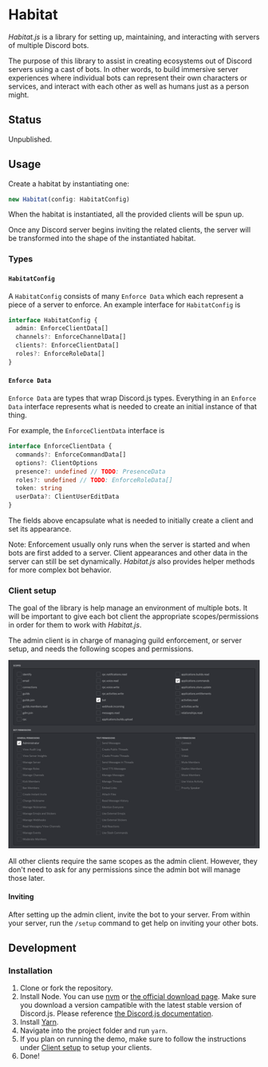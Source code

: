 # Habitat

_Habitat.js_ is a library for setting up, maintaining, and interacting with servers of multiple Discord bots.

The purpose of this library to assist in creating ecosystems out of Discord servers using a cast of bots. In other words, to build immersive server experiences where individual bots can represent their own characters or services, and interact with each other as well as humans just as a person might.

## Status

Unpublished.

## Usage

Create a habitat by instantiating one:

```ts
new Habitat(config: HabitatConfig)
```

When the habitat is instantiated, all the provided clients will be spun up.

Once any Discord server begins inviting the related clients, the server will be transformed into the shape of the instantiated habitat.

### Types

#### `HabitatConfig`

A `HabitatConfig` consists of many `Enforce Data` which each represent a piece of a server to enforce. An example interface for `HabitatConfig` is

```ts
interface HabitatConfig {
  admin: EnforceClientData[]
  channels?: EnforceChannelData[]
  clients?: EnforceClientData[]
  roles?: EnforceRoleData[]
}
```

#### `Enforce Data`

`Enforce Data` are types that wrap Discord.js types. Everything in an `Enforce Data` interface represents what is needed to create an initial instance of that thing.

For example, the `EnforceClientData` interface is

```ts
interface EnforceClientData {
  commands?: EnforceCommandData[]
  options?: ClientOptions
  presence?: undefined // TODO: PresenceData
  roles?: undefined // TODO: EnforceRoleData[]
  token: string
  userData?: ClientUserEditData
}
```

The fields above encapsulate what is needed to initially create a client and set its appearance.

Note: Enforcement usually only runs when the server is started and when bots are first added to a server. Client appearances and other data in the server can still be set dynamically. _Habitat.js_ also provides helper methods for more complex bot behavior.

### Client setup

The goal of the library is help manage an environment of multiple bots. It will be important to give each bot client the appropriate scopes/permissions in order for them to work with _Habitat.js_.

The admin client is in charge of managing guild enforcement, or server setup, and needs the following scopes and permissions.

![Client permissions](docs/permissions.png)

All other clients require the same scopes as the admin client. However, they don't need to ask for any permissions since the admin bot will manage those later.

#### Inviting

After setting up the admin client, invite the bot to your server. From within your server, run the `/setup` command to get help on inviting your other bots.

## Development

### Installation

1. Clone or fork the repository.
2. Install Node. You can use [nvm](https://github.com/nvm-sh/nvm) or [the official download page](https://nodejs.org/en/download/).
   Make sure you download a version campatible with the latest stable version of Discord.js. Please reference [the Discord.js documentation](https://discord.js.org/#/docs/discord.js/stable/general/welcome).
3. Install [Yarn](https://classic.yarnpkg.com/lang/en/docs/install/#mac-stable).
4. Navigate into the project folder and run `yarn`.
5. If you plan on running the demo, make sure to follow the instructions under [Client setup](#client-setup) to setup your clients.
6. Done!
